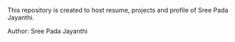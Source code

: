 This repository is created to host resume, projects and profile of Sree Pada Jayanthi.

Author: Sree Pada Jayanthi
